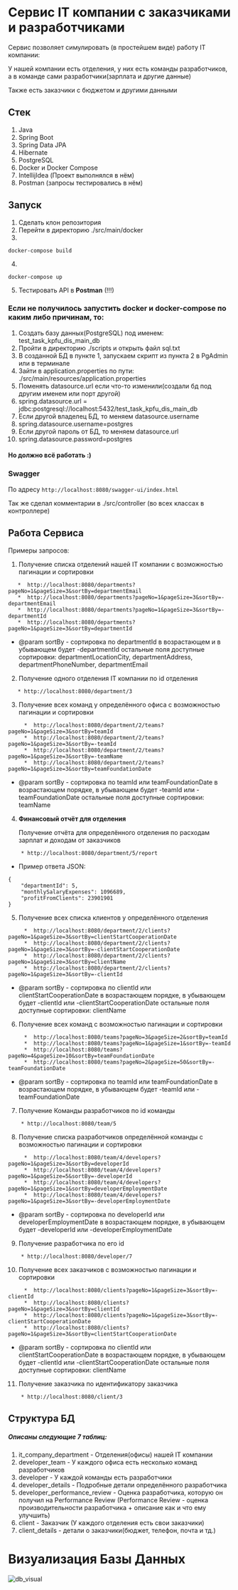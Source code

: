 # Сервис IT компании с заказчиками и разработчиками
Сервис позволяет симулировать (в простейшем виде) работу IT компании:

У нашей компании есть отделения, у них есть команды разработчиков, а в команде сами разработчики(зарплата и другие данные)

Также есть заказчики с бюджетом и другими данными

## Стек
1) Java
2) Spring Boot
3) Spring Data JPA
4) Hibernate
5) PostgreSQL
6) Docker и Docker Сompose
7) IntellijIdea (Проект выполнялся в нём)
9) Postman (запросы тестировались в нём)

## Запуск
1) Сделать клон репозитория
2) Перейти в директорию ./src/main/docker
3) 
```docker-compose build```

4) 
```docker-compose up```

5) Тестировать API в **Postman** (!!!)


### Если не получилось запустить docker и docker-compose по каким либо причинам, то:
1) Создать базу данных(PostgreSQL) под именем: test_task_kpfu_dis_main_db
2) Пройти в директорию ./scripts и открыть файл sql.txt
3) В созданной БД в пункте 1, запускаем скрипт из пункта 2 в PgAdmin или в терминале
4) Зайти в application.properties по пути: ./src/main/resources/application.properties
5) Поменять datasource.url если что-то изменили(создали бд под другим именем или порт другой)
6) spring.datasource.url = jdbc:postgresql://localhost:5432/test_task_kpfu_dis_main_db
7) Если другой владелец БД, то меняем datasource.username
8) spring.datasource.username=postgres
9) Если другой пароль от БД, то меняем datasource.url
10) spring.datasource.password=postgres
#### Но должно всё работать :)

### Swagger
По адресу ``` http://localhost:8080/swagger-ui/index.html ```

Так же сделал комментарии в ./src/controller (во всех классах в контроллере)

## Работа Сервиса

Примеры запросов:

1) Получение списка отделений нашей IT компании с возможностью пагинации и сортировки

```  
   *  http://localhost:8080/departments?pageNo=1&pageSize=3&sortBy=departmentEmail
   *  http://localhost:8080/departments?pageNo=1&pageSize=3&sortBy=-departmentEmail
   *  http://localhost:8080/departments?pageNo=1&pageSize=3&sortBy=-departmentId
   *  http://localhost:8080/departments?pageNo=1&pageSize=3&sortBy=departmentId 
```
+ @param sortBy - сортировка по departmentId в возрастающем и
                  в убывающем будет -departmentId
              остальные поля доступные сортировки: departmentLocationCity, departmentAddress,
              departmentPhoneNumber, departmentEmail

2) Получение одного отделения IT компании по id отделения

```
   * http://localhost:8080/department/3
```

3) Получение всех команд у определённого офиса с возможностью пагинации и сортировки

```
     *  http://localhost:8080/department/2/teams?pageNo=1&pageSize=3&sortBy=teamId
     *  http://localhost:8080/department/2/teams?pageNo=1&pageSize=3&sortBy=-teamId
     *  http://localhost:8080/department/2/teams?pageNo=1&pageSize=3&sortBy=-teamName
     *  http://localhost:8080/department/2/teams?pageNo=1&pageSize=3&sortBy=teamFoundationDate
```
+ @param sortBy - сортировка по teamId или teamFoundationDate в возрастающем порядке,
  в убывающем будет -teamId или -teamFoundationDate
  остальные поля доступные сортировки: teamName

4) **Финансовый отчёт для отделения**

   Получение отчёта для определённого отделения по расходам зарплат и доходам от заказчиков

```
    * http://localhost:8080/department/5/report
```

+ Пример ответа JSON: 
```
{
    "departmentId": 5,
    "monthlySalaryExpenses": 1096689,
    "profitFromClients": 23901901
}
```
5) Получение всех списка клиентов у определённого отделения
```
     *  http://localhost:8080/department/2/clients?pageNo=1&pageSize=3&sortBy=clientStartCooperationDate
     *  http://localhost:8080/department/2/clients?pageNo=1&pageSize=3&sortBy=-clientStartCooperationDate
     *  http://localhost:8080/department/2/clients?pageNo=1&pageSize=3&sortBy=clientName
     *  http://localhost:8080/department/2/clients?pageNo=1&pageSize=3&sortBy=-clientId
```
+ @param sortBy - сортировка по clientId или clientStartCooperationDate в возрастающем порядке,
                в убывающем будет -clientId или -clientStartCooperationDate
                остальные поля доступные сортировки: clientName

6) Получение всех команд с возможностью пагинации и сортировки
```
     *  http://localhost:8080/teams?pageNo=3&pageSize=2&sortBy=teamId
     *  http://localhost:8080/teams?pageNo=1&pageSize=1&sortBy=-teamId
     *  http://localhost:8080/teams?pageNo=4&pageSize=10&sortBy=teamFoundationDate
     *  http://localhost:8080/teams?pageNo=2&pageSize=50&sortBy=-teamFoundationDate
```
+ @param sortBy - сортировка по teamId или teamFoundationDate в возрастающем порядке,
                в убывающем будет -teamId или -teamFoundationDate

7) Получение Команды разработчиков по id команды
```
    * http://localhost:8080/team/5
```
8) Получение списка разработчиков определённой команды с возможностью пагинации и сортировки
```
     *  http://localhost:8080/team/4/developers?pageNo=1&pageSize=3&sortBy=developerId
     *  http://localhost:8080/team/4/developers?pageNo=1&pageSize=5&sortBy=-developerId
     *  http://localhost:8080/team/4/developers?pageNo=1&pageSize=1&sortBy=developerEmploymentDate
     *  http://localhost:8080/team/4/developers?pageNo=1&pageSize=3&sortBy=-developerEmploymentDate
```
+ @param sortBy - сортировка по developerId или developerEmploymentDate в возрастающем порядке,
                в убывающем будет -developerId или -developerEmploymentDate

9) Получение разработчика по его id
```
    * http://localhost:8080/developer/7
```

10) Получение всех заказчиков с возможностью пагинации и сортировки
```
     *  http://localhost:8080/clients?pageNo=1&pageSize=3&sortBy=-clientId
     *  http://localhost:8080/clients?pageNo=1&pageSize=3&sortBy=clientId
     *  http://localhost:8080/clients?pageNo=1&pageSize=3&sortBy=-clientStartCooperationDate
     *  http://localhost:8080/clients?pageNo=1&pageSize=3&sortBy=clientStartCooperationDate
```
+ @param sortBy - сортировка по clientId или clientStartCooperationDate в возрастающем порядке,
                в убывающем будет -clientId или -clientStartCooperationDate
                остальные поля доступные сортировки: clientName

11) Получение заказчика по идентификатору заказчика
```
    * http://localhost:8080/client/3
```

## Структура БД
##### Описаны следующие 7 таблиц:
1) it_company_department - Отделения(офисы) нашей IT компании
2) developer_team - У каждого офиса есть несколько команд разработчиков
3) developer - У каждой команды есть разработчики
4) developer_details - Подробные детали определённого разработчика
5) developer_performance_review - Оценка разработчика, которую он получил на Performance Review
   (Performance Review - оценка производительности разработчика + описание как и что ему улучшить)
6) client - Заказчик (У каждого отделения есть свои заказчики)
7) client_details - детали о заказчики(бюджет, телефон, почта и тд.)

# Визуализация Базы Данных

![db_visual](./img/database_visualization.png)


